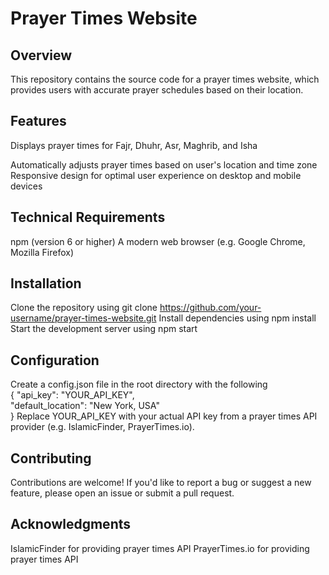 # Prayer Times Website
## Overview
This repository contains the source code for a prayer times website, which provides users with accurate prayer schedules based on their location.

## Features
Displays prayer times for Fajr, Dhuhr, Asr, Maghrib, and Isha

Automatically adjusts prayer times based on user's location and time zone
Responsive design for optimal user experience on desktop and mobile devices
## Technical Requirements
npm (version 6 or higher)
A modern web browser (e.g. Google Chrome, Mozilla Firefox)
## Installation
Clone the repository using git clone https://github.com/your-username/prayer-times-website.git
Install dependencies using npm install
Start the development server using npm start
## Configuration
Create a config.json file in the root directory with the following 
<br>
{
  "api_key": "YOUR_API_KEY",
  <br>
  "default_location": "New York, USA"
  <br>
}
<bt>
Replace YOUR_API_KEY with your actual API key from a prayer times API provider (e.g. IslamicFinder, PrayerTimes.io).

## Contributing
Contributions are welcome! If you'd like to report a bug or suggest a new feature, please open an issue or submit a pull request.

## Acknowledgments
IslamicFinder for providing prayer times API
PrayerTimes.io for providing prayer times API
